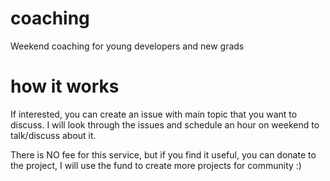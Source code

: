 # coaching
Weekend coaching for young developers and new grads

# how it works

If interested, you can create an issue with main topic that you want to discuss. I will look through the issues and schedule an hour on weekend to talk/discuss about it.

There is NO fee for this service, but if you find it useful, you can donate to the project, I will use the fund to create more projects for community :)
